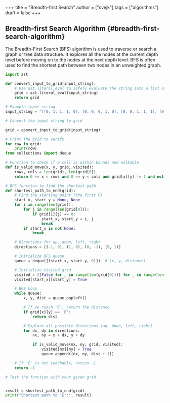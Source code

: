 +++
title = "Breadth-first Search"
author = ["svejk"]
tags = ["algorithms"]
draft = false
+++

## Breadth-first Search Algorithm {#breadth-first-search-algorithm}

The Breadth-First Search (BFS) algorithm is used to traverse or search a graph or tree data structure. It explores all the nodes at the current depth level before moving on to the nodes at the next depth level. BFS is often used to find the shortest path between two nodes in an unweighted graph.

```python
import ast

def convert_input_to_grid(input_string):
    # Use ast.literal_eval to safely evaluate the string into a list of lists
    grid = ast.literal_eval(input_string)
    return grid

# Example input string
input_string = "[[0, 1, 1, 1, 0], [0, 0, 0, 1, 0], [0, 0, 1, 1, 1], [0, 0, 0, 0, 1], [0, 0, 0, 0, 0], [1, 1, 0, 1, 'E']]"

# Convert the input string to grid

grid = convert_input_to_grid(input_string)

# Print the grid to verify
for row in grid:
    print(row)
from collections import deque

# Function to check if a cell is within bounds and walkable
def is_valid_move(x, y, grid, visited):
    rows, cols = len(grid), len(grid[0])
    return 0 <= x < rows and 0 <= y < cols and grid[x][y] != 1 and not visited[x][y]

# BFS function to find the shortest path
def shortest_path_to_end(grid):
    # Find the starting point (the first 0)
    start_x, start_y = None, None
    for i in range(len(grid)):
        for j in range(len(grid[0])):
            if grid[i][j] == 0:
                start_x, start_y = i, j
                break
        if start_x is not None:
            break

    # Directions for up, down, left, right
    directions = [(-1, 0), (1, 0), (0, -1), (0, 1)]

    # Initialize BFS queue
    queue = deque([(start_x, start_y, 0)])  # (x, y, distance)

    # Initialize visited grid
    visited = [[False for _ in range(len(grid[0]))] for _ in range(len(grid))]
    visited[start_x][start_y] = True

    # BFS Loop
    while queue:
        x, y, dist = queue.popleft()

        # If we reach 'E', return the distance
        if grid[x][y] == 'E':
            return dist

        # Explore all possible directions (up, down, left, right)
        for dx, dy in directions:
            nx, ny = x + dx, y + dy

            if is_valid_move(nx, ny, grid, visited):
                visited[nx][ny] = True
                queue.append((nx, ny, dist + 1))

    # If 'E' is not reachable, return -1
    return -1

# Test the function with your given grid


result = shortest_path_to_end(grid)
print("Shortest path to 'E':", result)
```

